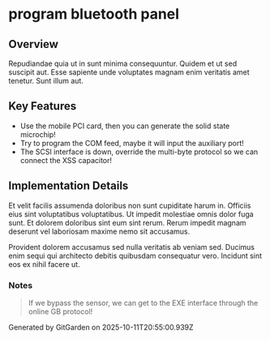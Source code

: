 # program bluetooth panel

## Overview
Repudiandae quia ut in sunt minima consequuntur. Quidem et ut sed suscipit aut. Esse sapiente unde voluptates magnam enim veritatis amet tenetur. Sunt illum aut.

## Key Features
- Use the mobile PCI card, then you can generate the solid state microchip!
- Try to program the COM feed, maybe it will input the auxiliary port!
- The SCSI interface is down, override the multi-byte protocol so we can connect the XSS capacitor!

## Implementation Details
Et velit facilis assumenda doloribus non sunt cupiditate harum in. Officiis eius sint voluptatibus voluptatibus. Ut impedit molestiae omnis dolor fuga sunt. Et dolorem doloribus sint eum sint rerum. Rerum impedit magnam deserunt vel laboriosam maxime nemo sit accusamus.
 Provident dolorem accusamus sed nulla veritatis ab veniam sed. Ducimus enim sequi qui architecto debitis quibusdam consequatur vero. Incidunt sint eos ex nihil facere ut.

### Notes
> If we bypass the sensor, we can get to the EXE interface through the online GB protocol!

Generated by GitGarden on 2025-10-11T20:55:00.939Z